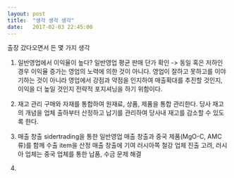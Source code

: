```yaml
---
layout: post
title:  "생각 생각 생각"
date:   2017-02-03 22:45:00
---
```


출장 갔다오면서 든 몇 가지 생각

1. 일반영업에서 이익율이 높다?
일반영업 평균 판매 단가 확인 -> 동일 혹은 저하인 경우 이익율 증가는 영업의 노력에 의한 것이 아니다.
영업이 잘하고 못하고를 이야기하는 것이 아니라 영업에서 강점과 약점을 인지하여 매출확대를 추진할 것인지, 이익을 더 높일 것인지 전략적 포지셔닝을 하기 위함이다.

2. 재고 관리
구매와 자재를 통합하여 원재료, 상품, 제품을 통합 관리한다.
당사 재고의 개념을 업체 출하부터 산정하고 납기를 관리하여 당사내 재고를 감소할 수 있도록 한다.

3. 매출 창출
sidertrading을 통한 일반영업 매출 창출과 중국 제품(MgO-C, AMC 류)를 함께 수출 item을 산정
매출 창출에 기여
러시아쪽 철강 업체 진출 고려, 러시아 업체는 중국 업체를 통한 납품, 수금 문제 해결

4. 
